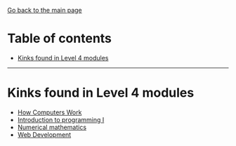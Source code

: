 [Go back to the main page](https://github.com/world-class/REPL)

# Table of contents
<!-- vim-markdown-toc GFM -->

* [Kinks found in Level 4 modules](#kinks-found-in-level-4-modules)

<!-- vim-markdown-toc -->

---



# Kinks found in Level 4 modules
- [How Computers Work](../kinks/level4/how_computers_work/README.md)
- [Introduction to programming I](../kinks/level4/introduction_to_programming_i/README.md)
- [Numerical mathematics](../kinks/level4/numerical_mathematics/README.md)
- [Web Development](../kinks/level4/web_development/README.md)
